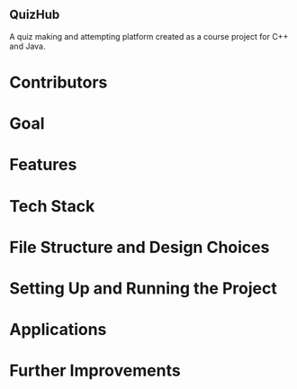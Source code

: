 ## QuizHub
A quiz making and attempting platform created as a course project for C++ and Java.


# Contributors

# Goal

# Features

# Tech Stack

# File Structure and Design Choices


# Setting Up and Running the Project


# Applications

# Further Improvements



